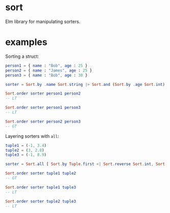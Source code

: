 # sort
Elm library for manipulating sorters.

# examples
Sorting a struct:
```elm
person1 = { name : "Bob", age : 25 }
person2 = { name : "James", age : 25 }
person3 = { name : "Bob", age : 30 }

sorter = Sort.by .name Sort.string |> Sort.and (Sort.by .age Sort.int)

Sort.order sorter person1 person2
-- LT

Sort.order sorter person1 person3
-- LT

Sort.order sorter person2 person3
-- GT
```
Layering sorters with `all`:
```elm
tuple1 = (-1, 3.4)
tuple2 = (3, 2.8)
tuple3 = (-1, 8.9)

sorter = Sort.all [ Sort.by Tuple.first <| Sort.reverse Sort.int, Sort.by Tuple.second Sort.float ]

Sort.order sorter tuple1 tuple2
-- GT

Sort.order sorter tuple1 tuple3
-- LT

Sort.order sorter tuple2 tuple3
-- LT
```
